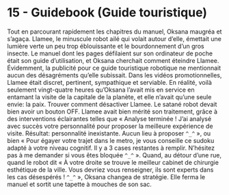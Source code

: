 # 15 - Guidebook (Guide touristique)

Tout en parcourant rapidement les chapitres du manuel, Oksana maugréa et s’agaça. Llamee, le minuscule robot ailé qui volait autour d’elle, émettait une lumière verte un peu trop éblouissante et le bourdonnement d’un gros insecte. Le manuel dont les pages défilaient sur son ordinateur de poche était son guide d’utilisation, et Oksana cherchait comment éteindre Llamee. Évidemment, la publicité pour ce guide touristique robotique ne mentionnait aucun des désagréments qu’elle subissait. Dans les vidéos promotionnelles, Llamee était discret, pertinent, sympathique et serviable. En réalité, voilà seulement vingt-quatre heures qu’Oksana l’avait mis en service en entamant la visite de la capitale de la planète, et elle n’avait qu’une seule envie: la paix. Trouver comment désactiver Llamee. Le satané robot devait bien avoir un bouton OFF. Llamee avait bien mérité son traitement, grâce à des interventions éclairantes telles que « Analyse terminée ! J’ai analysé avec succès votre personnalité pour proposer la meilleure expérience de visite. Résultat: personnalité inexistante. Aucun lieu à proposer `^_^` », ou bien « Pour égayer votre trajet dans le metro, je vous conseille ce sudoku adapté à votre niveau cognitif. Il y a 3 cases restantes à remplir. N’hésitez pas à me demander si vous êtes bloquée `^_^` ». Quand, au détour d’une rue, quand le robot dit « À votre droite se trouve le meilleur cabinet de chirurgie esthétique de la ville. Vous devriez vous renseigner, ils sont experts dans les cas désespérés ! `^_^` », Oksana changea de stratégie. Elle ferma le manuel et sortit une tapette à mouches de son sac.